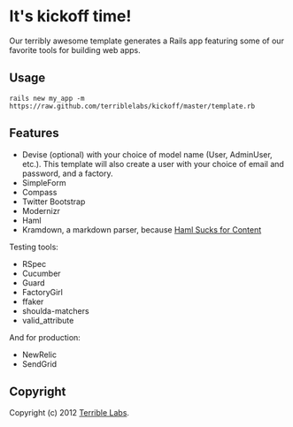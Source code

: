 # It's kickoff time!

Our terribly awesome template generates a Rails app featuring some of our favorite tools for building web apps.

## Usage

```rails new my_app -m https://raw.github.com/terriblelabs/kickoff/master/template.rb```

## Features

* Devise (optional) with your choice of model name (User, AdminUser, etc.). This template will also create a user with your choice of email and password, and a factory.
* SimpleForm
* Compass
* Twitter Bootstrap
* Modernizr
* Haml
* Kramdown, a markdown parser, because [Haml Sucks for Content](http://chriseppstein.github.com/blog/2010/02/08/haml-sucks-for-content/)

Testing tools:

* RSpec
* Cucumber
* Guard
* FactoryGirl
* ffaker
* shoulda-matchers
* valid_attribute

And for production:

* NewRelic
* SendGrid

## Copyright

Copyright (c) 2012 [Terrible Labs](http://terriblelabs.com).

